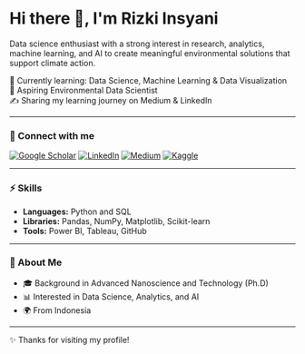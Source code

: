 # Hi there 👋, I'm Rizki Insyani

Data science enthusiast with a strong interest in research, analytics, machine learning, and AI to create meaningful environmental solutions that support climate action.  

🌱 Currently learning: Data Science, Machine Learning & Data Visualization  
💼 Aspiring Environmental Data Scientist  
✍️ Sharing my learning journey on Medium & LinkedIn  

---

### 📌 Connect with me
[![Google Scholar](https://img.shields.io/badge/Google%20Scholar-4285F4?logo=google-scholar&logoColor=white)](https://scholar.google.co.kr/citations?user=3fN5tIMAAAAJ&hl=en)
[![LinkedIn](https://img.shields.io/badge/LinkedIn-blue?logo=linkedin&logoColor=white)](https://www.linkedin.com/in/insyanirizki88/)
[![Medium](https://img.shields.io/badge/Medium-black?logo=medium&logoColor=white)](https://medium.com/@insyanirizki88)
[![Kaggle](https://img.shields.io/badge/Kaggle-blue?logo=kaggle&logoColor=white)](https://kaggle.com/insyanirizki88)

---

### ⚡ Skills
- **Languages:** Python and SQL 
- **Libraries:** Pandas, NumPy, Matplotlib, Scikit-learn  
- **Tools:** Power BI, Tableau, GitHub  

---

### 📌 About Me
- 🎓 Background in Advanced Nanoscience and Technology (Ph.D)  
- 📊 Interested in Data Science, Analytics, and AI  
- 🌍 From Indonesia  

---

✨ Thanks for visiting my profile!
